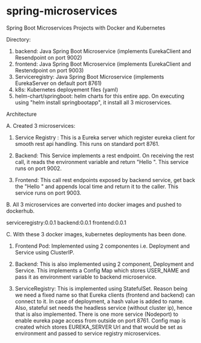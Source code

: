 # spring-microservices
Spring Boot Microservices Projects with Docker and Kubernetes

Directory:
  1. backend: Java Spring Boot Microservice (implements EurekaClient and Resendpoint on port 9002)
  2. frontend: Java Spring Boot Microservice (implements EurekaClient and Restendpoint on port 9003)
  3. Serviceregistry: Java Spring Boot Microservice (implements EurekaServer on default port 8761)
  4. k8s: Kubernetes deployement files (yaml)
  5. helm-chart/springboot: helm charts for this entire app. On executing using "helm install springbootapp", it install all 3 microservices.


Architecture

A. Created 3 microservices:

  1. Service Registry : This is a Eureka server which register eureka client for smooth rest api handling. This runs on standard port 8761.

  2. Backend: This Service implements a rest endpoint. On receiving the rest call, it reads the environment variable and return "Hello <Env Variable User name>".
            This service runs on port 9002.
            
  3. Frontend: This call rest endpoints exposed by backend service, get back the "Hello <Username>" and appends local time and return it to the caller. This service runs on port 9003.

B. All 3 microservices are converted into docker images and pushed to dockerhub.

serviceregistry:0.0.1
backend:0.0.1
frontend:0.0.1

C. With these 3 docker images, kubernetes deployments has been done.

  1. Frontend Pod: 
    Implemented using 2 componentes i.e. Deployment and Service using ClusterIP.
  
  
  2. Backend: 
    This is also implemented using 2 component, Deployment and Service.
    This implements a Config Map which stores USER_NAME and pass it as environment variable to backend microservice.
    
  
  3. ServiceRegistry: 
    This is implemented using StatefulSet. Reason being we need a fixed name so that Eureka clients (frontend and backend) can connect to it.
    In case of deployment, a hash value is added to name. Also, stateful set needs the headless service (without cluster ip), hence that is also implemented.
    There is one more service (Nodeport) to enable eureka page access from outside on port 8761.
    Config map is created which stores EUREKA_SERVER Url and that would be set as environment and passed to service registry microservices.
    

     
    
                      
   


